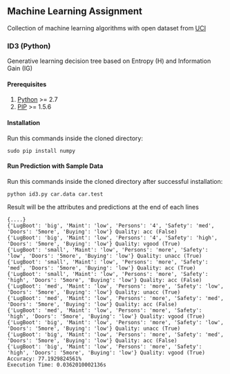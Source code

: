 ## Machine Learning Assignment
Collection of machine learning algorithms with open dataset from [UCI](https://archive.ics.uci.edu/ml/datasets/Car+Evaluation)

### ID3 (Python)
Generative learning decision tree based on Entropy (H) and Information Gain (IG)

#### Prerequisites

1. [Python](https://www.python.org/downloads/) >= 2.7
2. [PIP](https://pip.pypa.io/en/stable/installing/) >= 1.5.6

#### Installation

Run this commands inside the cloned directory:
```
sudo pip install numpy
```

#### Run Prediction with Sample Data

Run this commands inside the cloned directory after successful installation:
```
python id3.py car.data car.test
```

Result will be the attributes and predictions at the end of each lines
```
{....}
{'LugBoot': 'big', 'Maint': 'low', 'Persons': '4', 'Safety': 'med', 'Doors': '5more', 'Buying': 'low'} Quality: acc (False)
{'LugBoot': 'big', 'Maint': 'low', 'Persons': '4', 'Safety': 'high', 'Doors': '5more', 'Buying': 'low'} Quality: vgood (True)
{'LugBoot': 'small', 'Maint': 'low', 'Persons': 'more', 'Safety': 'low', 'Doors': '5more', 'Buying': 'low'} Quality: unacc (True)
{'LugBoot': 'small', 'Maint': 'low', 'Persons': 'more', 'Safety': 'med', 'Doors': '5more', 'Buying': 'low'} Quality: acc (True)
{'LugBoot': 'small', 'Maint': 'low', 'Persons': 'more', 'Safety': 'high', 'Doors': '5more', 'Buying': 'low'} Quality: acc (False)
{'LugBoot': 'med', 'Maint': 'low', 'Persons': 'more', 'Safety': 'low', 'Doors': '5more', 'Buying': 'low'} Quality: unacc (True)
{'LugBoot': 'med', 'Maint': 'low', 'Persons': 'more', 'Safety': 'med', 'Doors': '5more', 'Buying': 'low'} Quality: acc (False)
{'LugBoot': 'med', 'Maint': 'low', 'Persons': 'more', 'Safety': 'high', 'Doors': '5more', 'Buying': 'low'} Quality: vgood (True)
{'LugBoot': 'big', 'Maint': 'low', 'Persons': 'more', 'Safety': 'low', 'Doors': '5more', 'Buying': 'low'} Quality: unacc (True)
{'LugBoot': 'big', 'Maint': 'low', 'Persons': 'more', 'Safety': 'med', 'Doors': '5more', 'Buying': 'low'} Quality: acc (False)
{'LugBoot': 'big', 'Maint': 'low', 'Persons': 'more', 'Safety': 'high', 'Doors': '5more', 'Buying': 'low'} Quality: vgood (True)
Accuracy: 77.1929824561%
Execution Time: 0.0362010002136s
```

